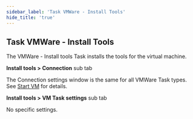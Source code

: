 ```yaml
---
sidebar_label: 'Task VMWare - Install Tools'
hide_title: 'true'
---
```


## Task VMWare - Install Tools

The VMWare - Install tools Task installs the tools for the virtual machine.
 
**Install tools > Connection** sub tab

The Connection settings window is the same for all VMWare Task types. See [Start VM](start-vm) for details.
 
**Install tools > VM Task settings** sub tab

No specific settings.